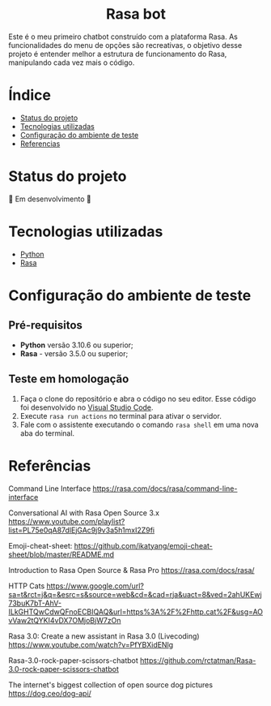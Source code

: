 
<h1 align="center"> Rasa bot</h1>

<p>Este é o meu primeiro chatbot construído com a plataforma Rasa. As funcionalidades do menu de opções são recreativas, o objetivo desse projeto é entender melhor a estrutura de funcionamento do Rasa, manipulando cada vez mais o código.</p>


# Índice

* [Status do projeto](#Status-do-projeto)
* [Tecnologias utilizadas](#Tecnologias-utilizadas)
* [Configuração do ambiente de teste](#configuração-do-ambiente-de-teste)
* [Referencias](#Referencias)


# Status do projeto

:construction: Em desenvolvimento :construction:


# Tecnologias utilizadas

- [Python](https://www.python.org)
- [Rasa](https://rasa.com/docs/rasa/)


# Configuração do ambiente de teste

## Pré-requisitos

- **Python** versão 3.10.6 ou superior;
- **Rasa** - versão 3.5.0 ou superior;

## Teste em homologação

1. Faça o clone do repositório e abra o código no seu editor. Esse código foi desenvolvido no [Visual Studio Code](https://code.visualstudio.com).
2. Execute `rasa run actions` no terminal para ativar o servidor.
3. Fale com o assistente executando o comando `rasa shell` em uma nova aba do terminal.


# Referências

Command Line Interface
https://rasa.com/docs/rasa/command-line-interface

Conversational AI with Rasa Open Source 3.x
https://www.youtube.com/playlist?list=PL75e0qA87dlEjGAc9j9v3a5h1mxI2Z9fi

Emoji-cheat-sheet:
https://github.com/ikatyang/emoji-cheat-sheet/blob/master/README.md

Introduction to Rasa Open Source & Rasa Pro
https://rasa.com/docs/rasa/

HTTP Cats
https://www.google.com/url?sa=t&rct=j&q=&esrc=s&source=web&cd=&cad=rja&uact=8&ved=2ahUKEwj73buK7bT-AhV-ILkGHTQwCdwQFnoECBIQAQ&url=https%3A%2F%2Fhttp.cat%2F&usg=AOvVaw2tQYKI4vDX7OMjoBjW7zOn

Rasa 3.0: Create a new assistant in Rasa 3.0 (Livecoding)
https://www.youtube.com/watch?v=PfYBXidENlg

Rasa-3.0-rock-paper-scissors-chatbot
https://github.com/rctatman/Rasa-3.0-rock-paper-scissors-chatbot

The internet's biggest collection of open source dog pictures
https://dog.ceo/dog-api/